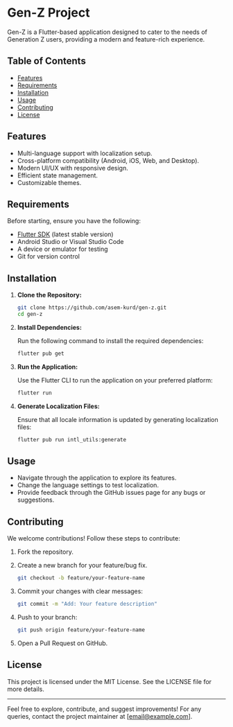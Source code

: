 <!-- # getx

A new Flutter project.

## Getting Started

This project is a starting point for a Flutter application.

A few resources to get you started if this is your first Flutter project:

- [Lab: Write your first Flutter app](https://docs.flutter.dev/get-started/codelab)
- [Cookbook: Useful Flutter samples](https://docs.flutter.dev/cookbook)

For help getting started with Flutter development, view the
[online documentation](https://docs.flutter.dev/), which offers tutorials,
samples, guidance on mobile development, and a full API reference. -->
# Gen-Z Project

Gen-Z is a Flutter-based application designed to cater to the needs of Generation Z users, providing a modern and feature-rich experience.

## Table of Contents

- [Features](#features)
- [Requirements](#requirements)
- [Installation](#installation)
- [Usage](#usage)
- [Contributing](#contributing)
- [License](#license)

## Features

- Multi-language support with localization setup.
- Cross-platform compatibility (Android, iOS, Web, and Desktop).
- Modern UI/UX with responsive design.
- Efficient state management.
- Customizable themes.

## Requirements

Before starting, ensure you have the following:

- [Flutter SDK](https://flutter.dev/docs/get-started/install) (latest stable version)
- Android Studio or Visual Studio Code
- A device or emulator for testing
- Git for version control

## Installation

1. **Clone the Repository:**

   ```bash
   git clone https://github.com/asem-kurd/gen-z.git
   cd gen-z
   ```

2. **Install Dependencies:**

   Run the following command to install the required dependencies:

   ```bash
   flutter pub get
   ```

3. **Run the Application:**

   Use the Flutter CLI to run the application on your preferred platform:

   ```bash
   flutter run
   ```

4. **Generate Localization Files:**

   Ensure that all locale information is updated by generating localization files:

   ```bash
   flutter pub run intl_utils:generate
   ```

## Usage

- Navigate through the application to explore its features.
- Change the language settings to test localization.
- Provide feedback through the GitHub issues page for any bugs or suggestions.

## Contributing

We welcome contributions! Follow these steps to contribute:

1. Fork the repository.
2. Create a new branch for your feature/bug fix.
   
   ```bash
   git checkout -b feature/your-feature-name
   ```

3. Commit your changes with clear messages:
   
   ```bash
   git commit -m "Add: Your feature description"
   ```

4. Push to your branch:
   
   ```bash
   git push origin feature/your-feature-name
   ```

5. Open a Pull Request on GitHub.

## License

This project is licensed under the MIT License. See the LICENSE file for more details.

---

Feel free to explore, contribute, and suggest improvements! For any queries, contact the project maintainer at [email@example.com].

